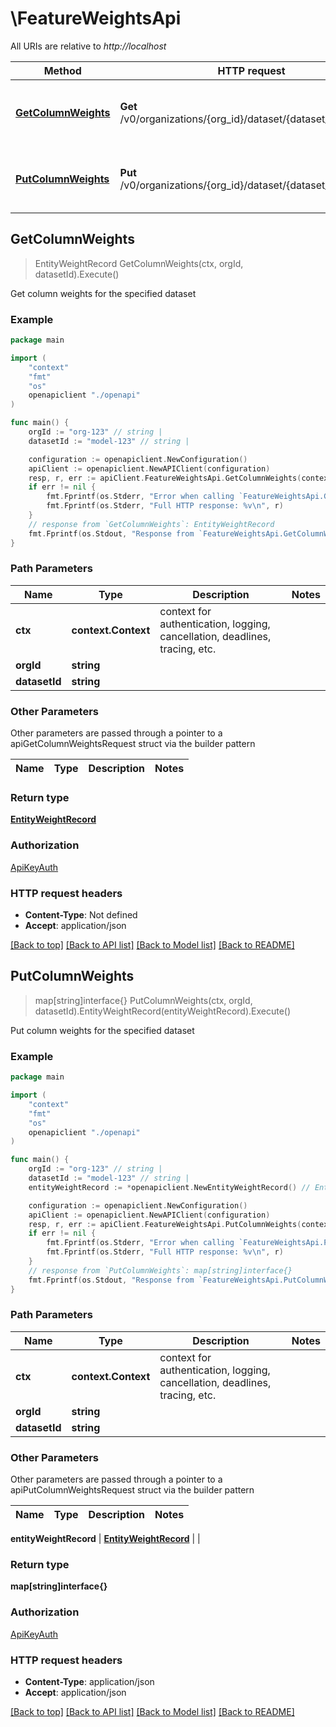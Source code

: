 # \FeatureWeightsApi

All URIs are relative to *http://localhost*

Method | HTTP request | Description
------------- | ------------- | -------------
[**GetColumnWeights**](FeatureWeightsApi.md#GetColumnWeights) | **Get** /v0/organizations/{org_id}/dataset/{dataset_id}/weights | Get column weights for the specified dataset
[**PutColumnWeights**](FeatureWeightsApi.md#PutColumnWeights) | **Put** /v0/organizations/{org_id}/dataset/{dataset_id}/weights | Put column weights for the specified dataset



## GetColumnWeights

> EntityWeightRecord GetColumnWeights(ctx, orgId, datasetId).Execute()

Get column weights for the specified dataset



### Example

```go
package main

import (
    "context"
    "fmt"
    "os"
    openapiclient "./openapi"
)

func main() {
    orgId := "org-123" // string | 
    datasetId := "model-123" // string | 

    configuration := openapiclient.NewConfiguration()
    apiClient := openapiclient.NewAPIClient(configuration)
    resp, r, err := apiClient.FeatureWeightsApi.GetColumnWeights(context.Background(), orgId, datasetId).Execute()
    if err != nil {
        fmt.Fprintf(os.Stderr, "Error when calling `FeatureWeightsApi.GetColumnWeights``: %v\n", err)
        fmt.Fprintf(os.Stderr, "Full HTTP response: %v\n", r)
    }
    // response from `GetColumnWeights`: EntityWeightRecord
    fmt.Fprintf(os.Stdout, "Response from `FeatureWeightsApi.GetColumnWeights`: %v\n", resp)
}
```

### Path Parameters


Name | Type | Description  | Notes
------------- | ------------- | ------------- | -------------
**ctx** | **context.Context** | context for authentication, logging, cancellation, deadlines, tracing, etc.
**orgId** | **string** |  | 
**datasetId** | **string** |  | 

### Other Parameters

Other parameters are passed through a pointer to a apiGetColumnWeightsRequest struct via the builder pattern


Name | Type | Description  | Notes
------------- | ------------- | ------------- | -------------



### Return type

[**EntityWeightRecord**](EntityWeightRecord.md)

### Authorization

[ApiKeyAuth](../README.md#ApiKeyAuth)

### HTTP request headers

- **Content-Type**: Not defined
- **Accept**: application/json

[[Back to top]](#) [[Back to API list]](../README.md#documentation-for-api-endpoints)
[[Back to Model list]](../README.md#documentation-for-models)
[[Back to README]](../README.md)


## PutColumnWeights

> map[string]interface{} PutColumnWeights(ctx, orgId, datasetId).EntityWeightRecord(entityWeightRecord).Execute()

Put column weights for the specified dataset



### Example

```go
package main

import (
    "context"
    "fmt"
    "os"
    openapiclient "./openapi"
)

func main() {
    orgId := "org-123" // string | 
    datasetId := "model-123" // string | 
    entityWeightRecord := *openapiclient.NewEntityWeightRecord() // EntityWeightRecord | 

    configuration := openapiclient.NewConfiguration()
    apiClient := openapiclient.NewAPIClient(configuration)
    resp, r, err := apiClient.FeatureWeightsApi.PutColumnWeights(context.Background(), orgId, datasetId).EntityWeightRecord(entityWeightRecord).Execute()
    if err != nil {
        fmt.Fprintf(os.Stderr, "Error when calling `FeatureWeightsApi.PutColumnWeights``: %v\n", err)
        fmt.Fprintf(os.Stderr, "Full HTTP response: %v\n", r)
    }
    // response from `PutColumnWeights`: map[string]interface{}
    fmt.Fprintf(os.Stdout, "Response from `FeatureWeightsApi.PutColumnWeights`: %v\n", resp)
}
```

### Path Parameters


Name | Type | Description  | Notes
------------- | ------------- | ------------- | -------------
**ctx** | **context.Context** | context for authentication, logging, cancellation, deadlines, tracing, etc.
**orgId** | **string** |  | 
**datasetId** | **string** |  | 

### Other Parameters

Other parameters are passed through a pointer to a apiPutColumnWeightsRequest struct via the builder pattern


Name | Type | Description  | Notes
------------- | ------------- | ------------- | -------------


 **entityWeightRecord** | [**EntityWeightRecord**](EntityWeightRecord.md) |  | 

### Return type

**map[string]interface{}**

### Authorization

[ApiKeyAuth](../README.md#ApiKeyAuth)

### HTTP request headers

- **Content-Type**: application/json
- **Accept**: application/json

[[Back to top]](#) [[Back to API list]](../README.md#documentation-for-api-endpoints)
[[Back to Model list]](../README.md#documentation-for-models)
[[Back to README]](../README.md)

